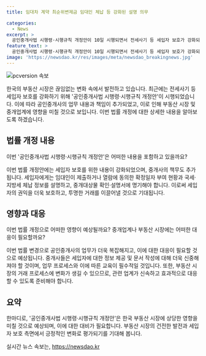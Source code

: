 ```yaml
---
title: 임대차 계약 최순위변제금 임대인 체납 등 강화된 설명 의무

categories:
  - News
excerpt: >
  공인중개사법 시행령·시행규칙 개정안이 10일 시행되면서 전세사기 등 세입자 보호가 강화되고, 중개사는 임대인의 세금체납 정보를 세입자에게 알려야 한다. (150자)
feature_text: >
  공인중개사법 시행령·시행규칙 개정안이 10일 시행되면서 전세사기 등 세입자 보호가 강화되고, 중개사는 임대인의 세금체납 정보를 세입자에게 알려야 한다. (150자)
image: 'https://newsdao.kr/res/images/meta/newsdao_breakingnews.jpg'
---
```


<p><img src="https://newsdao.kr/res/images/meta/newsdao_breakingnews.jpg" alt="pcversion 속보" /></p>

<p>한국의 부동산 시장은 끊임없는 변화 속에서 발전하고 있습니다. 최근에는 전세사기 등 세입자 보호를 강화하기 위해 '공인중개사법 시행령·시행규칙 개정안'이 시행되었습니다. 이에 따라 공인중개사의 업무 내용과 책임이 추가되었고, 이로 인해 부동산 시장 및 중개업계에 영향을 미칠 것으로 보입니다. 이번 법률 개정에 대한 상세한 내용을 알아보도록 하겠습니다. </p>

<h2 data-ke-size="size26">법률 개정 내용</h2>

<p>이번 '공인중개사법 시행령·시행규칙 개정안'은 어떠한 내용을 포함하고 있을까요? </p>

<p data-ke-size="size16">이번 법률 개정안에는 세입자 보호를 위한 내용이 강화되었으며, 중개사의 책무도 추가됩니다. 세입자에게는 임대인이 제출하거나 열람에 동의한 확정일자 부여 현황과 국세·지방세 체납 정보를 설명하고, 중개대상물 확인·설명서에 명기해야 합니다. 이로써 세입자의 권익을 더욱 보호하고, 투명한 거래를 이끌어낼 것으로 기대됩니다.</p>

<h2 data-ke-size="size26">영향과 대응</h2>

<p>이번 법률 개정으로 어떠한 영향이 예상될까요? 중개업계나 부동산 시장에는 어떠한 대응이 필요할까요?</p>

<p data-ke-size="size16">이번 법률 변경으로 공인중개사의 업무가 더욱 복잡해지고, 이에 대한 대응이 필요할 것으로 예상됩니다. 중개사들은 세입자에 대한 정보 제공 및 문서 작성에 대해 더욱 신중해져야 할 것이며, 업무 프로세스와 이에 따른 교육이 필수적일 것입니다. 또한, 부동산 시장의 거래 프로세스에 변화가 생길 수 있으므로, 관련 업계가 신속하고 효과적으로 대응할 수 있도록 준비해야 합니다. </p>

<h2 data-ke-size="size26">요약</h2>

<p>한마디로, '공인중개사법 시행령·시행규칙 개정안'은 한국 부동산 시장에 상당한 영향을 미칠 것으로 예상되며, 이에 대한 대비가 필요합니다. 부동산 시장의 건전한 발전과 세입자 보호 측면에서 긍정적인 변화로 평가되기를 기대해 봅니다.</p>
실시간 뉴스 속보는, <a href="https://newsdao.kr" rel="dofollow">https://newsdao.kr</a>


